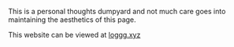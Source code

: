 This is a personal thoughts dumpyard and not much care goes into maintaining the aesthetics of this page.

This website can be viewed at [loggg.xyz](https://www.loggg.xyz/)

